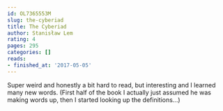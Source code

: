 ```yaml
---
id: OL7365553M
slug: the-cyberiad
title: The Cyberiad
author: Stanisław Lem
rating: 4
pages: 295
categories: []
reads:
- finished_at: '2017-05-05'
---
```

Super weird and honestly a bit hard to read, but interesting and I learned many new words. (First half of the book I actually just assumed he was making words up, then I started looking up the definitions...)
